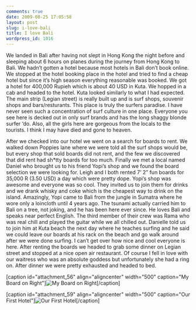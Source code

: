 ```yaml
---
comments: true
date: 2009-08-25 17:05:58
layout: post
slug: i-love-bali
title: I love Bali
wordpress_id: 1016
---
```


We landed in Bali after having not slept in Hong Kong the night before and sleeping about 6 hours on planes during the journey from Hong Kong to Bali.  We hadn’t gotten a hotel because most hotels in Bali don’t book online.  We stopped at the hotel booking place in the hotel and tried to find a cheap hotel but since it’s high season everything reasonable was booked.  We got a hotel for 400,000 Rupieh which is about 40 USD in Kuta.  We hopped in a cab and headed to the hotel.  Kuta looked similarly to what I had expected.  The main strip (Legian street) is really built up and is surf shops, souvenir shops and bars/resturants.  This place is truly the surfers paradise.  I have never seen such a concentration of surf culture in one place.  Everyone you see here is decked out in only surf brands and has the long shaggy blonde surfer ‘do.  Also, all the girls here are gorgeous from the locals to the tourists.  I think I may have died and gone to heaven.

After we checked into our hotel we went on a search for boards to rent.  We walked down Poppies lane where we were told all the surf shops would be, but every shop that sold boards did not rent, and the few we discovered that did rent had sh*tty boards for too much.  Finally we met a local named Daniel who brought us to his friend Yopi’s shop and we found the board selection we were looking for.  Leigh and I both rented 7’ 2” fun boards for 35,000 R (3.50 USD) a day which were pretty dope.  Yopi’s shop was awesome and everyone was so cool.  They invited us to join them for drinks and we drank whisky and coke which is the cheapest way to drink on the island.  Amazingly, Yopi came to Bali from the jungle in Sumatra where he wore only a loincloth until 4 years ago.  The tsunami actually carried him to Bali on a tree, not joking, and he has been here ever since.  He loves Bali and speaks near perfect English.  The third member of their crew was Rama who was real chill and played the guitar while we all chilled out.  Danielle told us to join him at Kuta beach the next day where he teaches surfing and he said we could leave our boards at his rack on the beach and go walk around after we were done surfing.  I can’t get over how nice and cool everyone is here.  After renting the boards we headed to grab some dinner on Legian street and stopped at a nice open air restaurant.  Of course I fell in love with our waitress who was an absolute goddess but unfortunately she had a ring on.  After dinner we were pretty exhausted and headed to bed.

[caption id="attachment_56" align="aligncenter" width="500" caption="My Board on Right"]![My Board on Right](http://halfblackhalfamazing.files.wordpress.com/2009/08/mg_2360.jpg)[/caption]

[caption id="attachment_59" align="aligncenter" width="500" caption="Our First Hotel"]![Our First Hotel](http://halfblackhalfamazing.files.wordpress.com/2009/08/mg_23522.jpg)[/caption]
